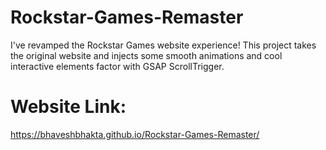 ﻿# Rockstar-Games-Remaster


I've revamped the Rockstar Games website experience! This project takes the original website and injects some smooth animations and cool interactive elements factor with GSAP ScrollTrigger.

# Website Link:
https://bhaveshbhakta.github.io/Rockstar-Games-Remaster/
